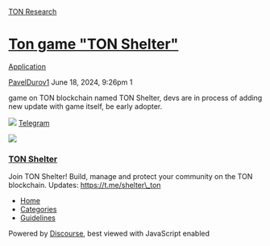 [TON Research](/)

# [Ton game "TON Shelter"](/t/ton-game-ton-shelter/25722)

[Application](/c/application/20) 

    

[PavelDurov1](https://tonresear.ch/u/PavelDurov1)  June 18, 2024, 9:26pm  1

game on TON blockchain named TON Shelter, devs are in process of adding new update with game itself, be early adopter.

![](https://telegram.org/img/website_icon.svg?4) [Telegram](https://t.me/digicatch_bot?start=7043430467)

![](https://tonresear.ch/uploads/default/original/2X/9/9f091f7fa4e677d742831279fdff93476a5f164b.jpeg)

### [TON Shelter](https://t.me/digicatch_bot?start=7043430467)

Join TON Shelter! Build, manage and protect your community on the TON blockchain. Updates: https://t.me/shelter\_ton

 

*   [Home](/)
*   [Categories](/categories)
*   [Guidelines](/guidelines)

Powered by [Discourse](https://www.discourse.org), best viewed with JavaScript enabled